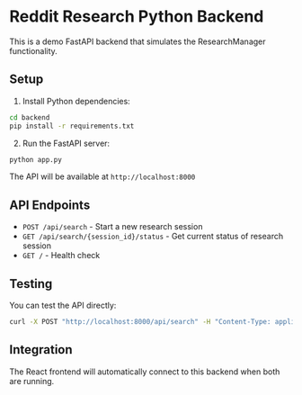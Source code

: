 
# Reddit Research Python Backend

This is a demo FastAPI backend that simulates the ResearchManager functionality.

## Setup

1. Install Python dependencies:
```bash
cd backend
pip install -r requirements.txt
```

2. Run the FastAPI server:
```bash
python app.py
```

The API will be available at `http://localhost:8000`

## API Endpoints

- `POST /api/search` - Start a new research session
- `GET /api/search/{session_id}/status` - Get current status of research session
- `GET /` - Health check

## Testing

You can test the API directly:
```bash
curl -X POST "http://localhost:8000/api/search" -H "Content-Type: application/json" -d '{"query": "best programming languages 2024"}'
```

## Integration

The React frontend will automatically connect to this backend when both are running.
